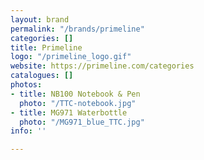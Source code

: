 ```yaml
---
layout: brand
permalink: "/brands/primeline"
categories: []
title: Primeline
logo: "/primeline_logo.gif"
website: https://primeline.com/categories
catalogues: []
photos:
- title: NB100 Notebook & Pen
  photo: "/TTC-notebook.jpg"
- title: MG971 Waterbottle
  photo: "/MG971_blue_TTC.jpg"
info: ''

---
```

